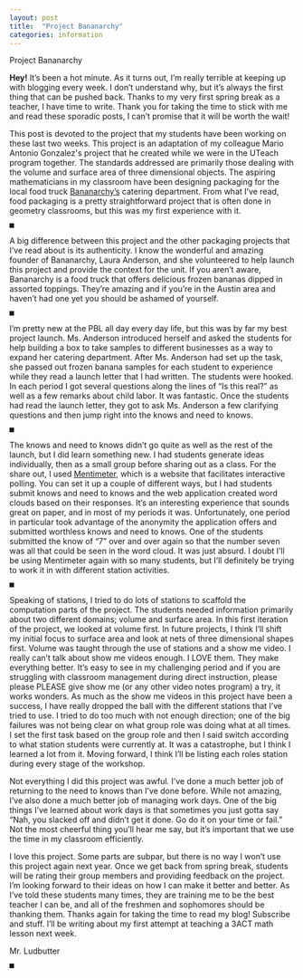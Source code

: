 ```yaml
---
layout: post
title:  "Project Bananarchy"
categories: information
---
```



Project Bananarchy

**Hey!** It’s been a hot minute. As it turns out, I’m really terrible at keeping up with blogging every week. I don’t understand why, but it’s always the first thing that can be pushed back. Thanks to my very first spring break as a teacher, I have time to write. Thank you for taking the time to stick with me and read these sporadic posts, I can’t promise that it will be worth the wait!

This post is devoted to the project that my students have been working on these last two weeks. This project is an adaptation of my colleague Mario Antonio Gonzalez's project that he created while we were in the UTeach program together. The standards addressed are primarily those dealing with the volume and surface area of three dimensional objects.  The aspiring mathematicians in my classroom have been designing packaging for the local food truck [Bananarchy’s](bananarchy.net) catering department. From what I’ve read, food packaging is a pretty straightforward project that is often done in geometry classrooms, but this was my first experience with it. 

<img border="4" alt="" src="/images/ban.jpg">

A big difference between this project and the other packaging projects that I’ve read about is its authenticity. I know the wonderful and amazing founder of Bananarchy, Laura Anderson, and she volunteered to help launch this project and provide the context for the unit. If you aren’t aware, Bananarchy is a food truck that offers delicious frozen bananas dipped in assorted toppings. They’re amazing and if you’re in the Austin area and haven’t had one yet you should be ashamed of yourself.

<img border="4" alt="" src="/images/launch.JPG">

I’m pretty new at the PBL all day every day life, but this was by far my best project launch. Ms. Anderson introduced herself and asked the students for help building a box to take samples to different businesses as a way to expand her catering department. After Ms. Anderson had set up the task, she passed out frozen banana samples for each student to experience while they read a launch letter that I had written. The students were hooked. In each period I got several questions along the lines of  “Is this real?” as well as a few remarks about child labor. It was fantastic. Once the students had read the launch letter, they got to ask Ms. Anderson a few clarifying questions and then jump right into the knows and need to knows.

<img border="4" alt="" src="/images/workday.JPG">

The knows and need to knows didn’t go quite as well as the rest of the launch, but I did learn something new. I had students generate ideas individually, then as a small group before sharing out as a class. For the share out, I used [Mentimeter](mentimeter.com), which is a website that facilitates interactive polling. You can set it up a couple of different ways, but I had students submit knows and need to knows and the web application created word clouds based on their responses. It’s an interesting experience that sounds great on paper, and in most of my periods it was. Unfortunately, one period in particular took advantage of the anonymity the application offers and submitted worthless knows and need to knows.  One of the students submitted the know of “7” over and over again so that the number seven was all that could be seen in the word cloud. It was just absurd. I doubt I’ll be using Mentimeter again with so many students, but I’ll definitely be trying to work it in with different station activities.

<img border="4" alt="" src="/images/design.JPG">

Speaking of stations, I tried to do lots of stations to scaffold the computation parts of the project. The students needed information primarily about two different domains; volume and surface area. In this first iteration of the project, we looked at volume first. In future projects, I think I’ll shift my initial focus to surface area and look at nets of three dimensional shapes first. Volume was taught through the use of stations and a show me video. I really can’t talk about show me videos enough. I LOVE them. They make everything better. It’s easy to see in my challenging period and if you are struggling with classroom management during direct instruction, please please PLEASE give show me (or any other video notes program) a try, it works wonders. As much as the show me videos in this project have been a success, I have really dropped the ball with the different stations that I’ve tried to use. I tried to do too much with not enough direction; one of the big failures was not being clear on what group role was doing what at all times. I set the first task based on the group role and then I said switch according to what station students were currently at. It was a catastrophe, but I think I learned a lot from it. Moving forward, I think I’ll be listing each roles station during every stage of the workshop.

Not everything I did this project was awful. I’ve done a much better job of returning to the need to knows than I’ve done before. While not amazing, I’ve also done a much better job of managing work days. One of the big things I’ve learned about work days is that sometimes you just gotta say “Nah, you slacked off and didn’t get it done. Go do it on your time or fail.” Not the most cheerful thing you’ll hear me say, but it’s important that we use the time in my classroom efficiently.

I love this project. Some parts are subpar, but there is no way I won’t use this project again next year. Once we get back from spring break, students will be rating their group members and providing feedback on the project. I’m looking forward to their ideas on how I can make it better and better. As I’ve told these students many times, they are training me to be the best teacher I can be, and all of the freshmen and sophomores should be thanking them.
Thanks again for taking the time to read my blog! Subscribe and stuff. I’ll be writing about my first attempt at teaching a 3ACT math lesson next week.

Mr. Ludbutter 

<img border="4" alt="" src="/images/ludbutter.JPG">



